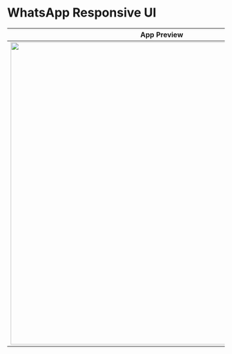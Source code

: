 # WhatsApp Responsive UI


|              App Preview             |  
| :----------------------------------: | 
| <img src="https://github.com/MohammadLashkari/todo-app/assets/112802776/a216801e-a440-4840-8def-3ac3391b0a5f" width="700"></a> |


